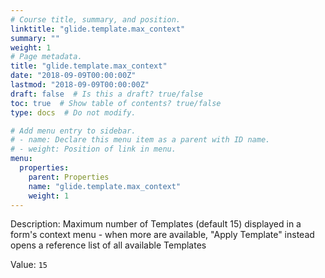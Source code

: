 ```yaml
---
# Course title, summary, and position.
linktitle: "glide.template.max_context"
summary: ""
weight: 1
# Page metadata.
title: "glide.template.max_context"
date: "2018-09-09T00:00:00Z"
lastmod: "2018-09-09T00:00:00Z"
draft: false  # Is this a draft? true/false
toc: true  # Show table of contents? true/false
type: docs  # Do not modify.

# Add menu entry to sidebar.
# - name: Declare this menu item as a parent with ID name.
# - weight: Position of link in menu.
menu:
  properties:
    parent: Properties
    name: "glide.template.max_context"
    weight: 1
---
```


Description: Maximum number of Templates (default 15) displayed in a form's context menu - when more are available, "Apply Template" instead opens a reference list of all available Templates


Value: `15`